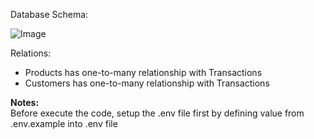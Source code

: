 Database Schema:

![Image](https://github.com/user-attachments/assets/055e9eaa-0af0-4bc1-a933-696545db47f8)

Relations:
- Products has one-to-many relationship with Transactions
- Customers has one-to-many relationship with Transactions


**Notes:**    
Before execute the code, setup the .env file first by defining value from .env.example into .env file
